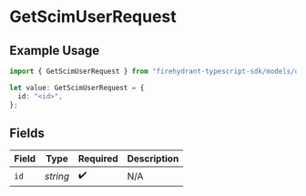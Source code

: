 # GetScimUserRequest

## Example Usage

```typescript
import { GetScimUserRequest } from "firehydrant-typescript-sdk/models/operations";

let value: GetScimUserRequest = {
  id: "<id>",
};
```

## Fields

| Field              | Type               | Required           | Description        |
| ------------------ | ------------------ | ------------------ | ------------------ |
| `id`               | *string*           | :heavy_check_mark: | N/A                |